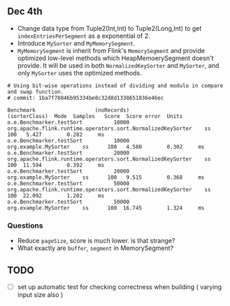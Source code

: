 ## Dec 4th
- Change data type from Tuple2(Int,Int) to Tuple2(Long,Int) to get `indexEntriesPerSegment` as a exponential of 2.
- Introduce `MySorter` and  `MyMemorySegment`.
- `MyMemorySegment` is inherit from Flink's `MemorySegment` and provide
  optimized low-level methods which HeapMemoerySegment doesn't provide. It will be used in both `NormalizedKeySorter` and `MySorter`,
  and only `MySorter` uses the optimized methods.

```
# Using bit-wise operations instead of dividing and modulo in compare and swap function.
# commit: 1ba7f78846b95334be8c32d8d1338651836e46ec

Benchmark                   (noRecords)                                                (sorterClass)  Mode  Samples   Score  Score error  Units
o.e.Benchmarker.testSort          10000  org.apache.flink.runtime.operators.sort.NormalizedKeySorter    ss      100   5.427        0.282     ms
o.e.Benchmarker.testSort          10000                                         org.example.MySorter    ss      100   4.580        0.302     ms
o.e.Benchmarker.testSort          20000  org.apache.flink.runtime.operators.sort.NormalizedKeySorter    ss      100  11.594        0.392     ms
o.e.Benchmarker.testSort          20000                                         org.example.MySorter    ss      100   9.515        0.368     ms
o.e.Benchmarker.testSort          50000  org.apache.flink.runtime.operators.sort.NormalizedKeySorter    ss      100  22.092        1.202     ms
o.e.Benchmarker.testSort          50000                                         org.example.MySorter    ss      100  16.745        1.324     ms
```

### Questions
- Reduce `pageSize`, score is much lower. is that strange?
- What exactly are `buffer`, `segment` in MemorySegment?


## TODO
- [ ] set up automatic test for checking correctness when building ( varying input size also )
